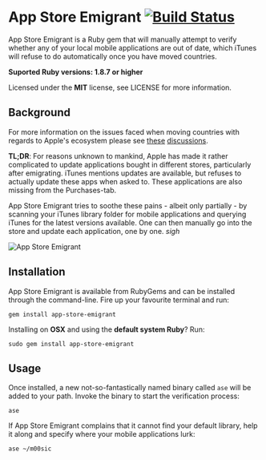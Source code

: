 App Store Emigrant [![Build Status](https://secure.travis-ci.org/timkurvers/app-store-emigrant.png?branch=master)](http://travis-ci.org/timkurvers/app-store-emigrant)
==================

App Store Emigrant is a Ruby gem that will manually attempt to verify whether any of your local mobile applications are out of date, which iTunes will refuse to do automatically once you have moved countries.

**Suported Ruby versions: 1.8.7 or higher**

Licensed under the **MIT** license, see LICENSE for more information.

Background
----------

For more information on the issues faced when moving countries with regards to Apple's ecosystem please see [these](https://discussions.apple.com/thread/2443094) [discussions](https://discussions.apple.com/message/16273593).

**TL;DR**: For reasons unknown to mankind, Apple has made it rather complicated to update applications bought in different stores, particularly after emigrating. iTunes mentions updates are available, but refuses to actually update these apps when asked to. These applications are also missing from the Purchases-tab.

App Store Emigrant tries to soothe these pains - albeit only partially - by scanning your iTunes library folder for mobile applications and querying iTunes for the latest versions available. One can then manually go into the store and update each application, one by one. *sigh*

![App Store Emigrant](http://office.moonsphere.net/app-store-emigrant.png)

Installation
------------

App Store Emigrant is available from RubyGems and can be installed through the command-line. Fire up your favourite terminal and run:

    gem install app-store-emigrant

Installing on **OSX** and using the **default system Ruby**? Run:

    sudo gem install app-store-emigrant


Usage
-----

Once installed, a new not-so-fantastically named binary called ```ase``` will be added to your path. Invoke the binary to start the verification process:

    ase

If App Store Emigrant complains that it cannot find your default library, help it along and specify where your mobile applications lurk:

    ase ~/m00sic

